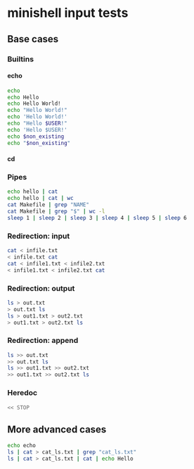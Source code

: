 # minishell input tests

## Base cases

### Builtins

#### echo

```bash
echo
echo Hello
echo Hello World!
echo "Hello World!"
echo 'Hello World!'
echo "Hello $USER!"
echo 'Hello $USER!'
echo $non_existing
echo "$non_existing"
```

#### cd

### Pipes

```bash
echo hello | cat
echo hello | cat | wc
cat Makefile | grep "NAME"
cat Makefile | grep "$" | wc -l
sleep 1 | sleep 2 | sleep 3 | sleep 4 | sleep 5 | sleep 6
```

### Redirection: input

```bash
cat < infile.txt
< infile.txt cat
cat < infile1.txt < infile2.txt
< infile1.txt < infile2.txt cat
```

### Redirection: output

```bash
ls > out.txt
> out.txt ls
ls > out1.txt > out2.txt
> out1.txt > out2.txt ls
```

### Redirection: append

```bash
ls >> out.txt
>> out.txt ls
ls >> out1.txt >> out2.txt
>> out1.txt >> out2.txt ls
```

### Heredoc

```bash
<< STOP
```

## More advanced cases

```bash
echo echo
ls | cat > cat_ls.txt | grep "cat_ls.txt"
ls | cat > cat_ls.txt | cat | echo Hello
```
